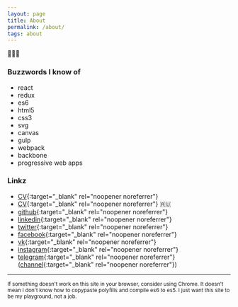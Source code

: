 ```yaml
---
layout: page
title: About
permalink: /about/
tags: about
---
```



👨🏻‍💻


### Buzzwords I know of
- react
- redux 
- es6 
- html5 
- css3 
- svg 
- canvas 
- gulp
- webpack 
- backbone 
- progressive web apps


### Linkz 
- [CV](/static/vlad_samoylov_CV.pdf){:target="_blank" rel="noopener noreferrer"}
- [CV](/static/vlad_samoylov_CV_rus.pdf){:target="_blank" rel="noopener noreferrer"} 🇷🇺
- [github](https://github.com/somevlad){:target="_blank" rel="noopener noreferrer"}
- [linkedin](https://www.linkedin.com/in/vladislav-samoylov-136606b9/){:target="_blank" rel="noopener noreferrer"}
- [twitter](https://twitter.com/somevlad){:target="_blank" rel="noopener noreferrer"}
- [facebook](https://www.facebook.com/SomeVlad){:target="_blank" rel="noopener noreferrer"}
- [vk](https://vk.com/some_vlad){:target="_blank" rel="noopener noreferrer"}
- [instagram](https://instagram.com/some_vlad){:target="_blank" rel="noopener noreferrer"}
- [telegram](https://t.me/some_vlad){:target="_blank" rel="noopener noreferrer"} 
([channel](https://t.me/vladsamoylov){:target="_blank" rel="noopener noreferrer"})

----------

<small>If something doesn't work on this site in your browser, consider using Chrome. 
It doesn't mean I don't know how to copypaste polyfills and compile es6 to es5.
I just want this site to be my playground, not a job.</small>